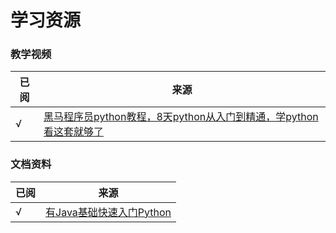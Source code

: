 # 学习资源

### 教学视频

| 已阅  | 来源                                                                                        |
|-----|-------------------------------------------------------------------------------------------|
| √   | [黑马程序员python教程，8天python从入门到精通，学python看这套就够了](https://www.bilibili.com/video/BV1qW4y1a7fU) |

### 文档资料

| 已阅  | 来源                                                                               |
|-----|----------------------------------------------------------------------------------|
| √   | [有Java基础快速入门Python](https://blog.csdn.net/qq_40661404/article/details/120575198) |
